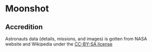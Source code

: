 # Moonshot

## Accredition

Astronauts data (details, missions, and images) is gotten from NASA website and Wikipedia under the [CC-BY-SA license](https://creativecommons.org/licenses/by-sa/3.0)